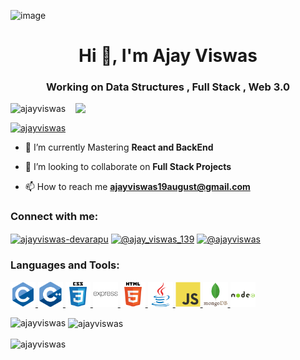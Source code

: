 ![image](https://github.com/Ajayviswas/Ajayviswas/assets/105537540/10971da2-7cfc-456e-97f0-50d1bcaf3818)
<h1 align="center">Hi 👋, I'm Ajay Viswas</h1>
<h3 align="center">Working on Data Structures , Full Stack , Web 3.0</h3>

<img align="right" slt="coding" width="400" src="https://media0.giphy.com/media/qgQUggAC3Pfv687qPC/giphy.gif?cid=ecf05e479ofih45iwqiabaeeha0vixgphapa9qj1lgqbiizi&ep=v1_gifs_search&rid=giphy.gif&ct=g">

<p align="left"> <img src="https://komarev.com/ghpvc/?username=ajayviswas&label=Profile%20views&color=0e75b6&style=flat" alt="ajayviswas" /> </p>

<p align="left"> <a href="https://github.com/ryo-ma/github-profile-trophy"><img src="https://github-profile-trophy.vercel.app/?username=ajayviswas" alt="ajayviswas" /></a> </p>

- 🌱 I’m currently Mastering **React and BackEnd**

- 👯 I’m looking to collaborate on **Full Stack Projects**

- 📫 How to reach me **ajayviswas19august@gmail.com**

<h3 align="left">Connect with me:</h3>
<p align="left">
<a href="https://linkedin.com/in/https://www.linkedin.com/in/ajayviswas-devarapu-4598b121b/" target="blank"><img align="center" src="https://raw.githubusercontent.com/rahuldkjain/github-profile-readme-generator/master/src/images/icons/Social/linked-in-alt.svg" alt="ajayviswas-devarapu" height="30" width="40" /></a>
<a href="https://instagram.com/ajay_viswas_139" target="blank"><img align="center" src="https://raw.githubusercontent.com/rahuldkjain/github-profile-readme-generator/master/src/images/icons/Social/instagram.svg" alt="@ajay_viswas_139" height="30" width="40" /></a>
<a href="https://hashnode.com/@ajayviswas" target="blank"><img align="center" src="https://raw.githubusercontent.com/rahuldkjain/github-profile-readme-generator/master/src/images/icons/Social/hashnode.svg" alt="@ajayviswas" height="30" width="40" /></a>
</p>

<h3 align="left">Languages and Tools:</h3>
<p align="left"> <a href="https://www.cprogramming.com/" target="_blank" rel="noreferrer"> <img src="https://raw.githubusercontent.com/devicons/devicon/master/icons/c/c-original.svg" alt="c" width="40" height="40"/> </a> <a href="https://www.w3schools.com/cpp/" target="_blank" rel="noreferrer"> <img src="https://raw.githubusercontent.com/devicons/devicon/master/icons/cplusplus/cplusplus-original.svg" alt="cplusplus" width="40" height="40"/> </a> <a href="https://www.w3schools.com/css/" target="_blank" rel="noreferrer"> <img src="https://raw.githubusercontent.com/devicons/devicon/master/icons/css3/css3-original-wordmark.svg" alt="css3" width="40" height="40"/> </a> <a href="https://expressjs.com" target="_blank" rel="noreferrer"> <img src="https://raw.githubusercontent.com/devicons/devicon/master/icons/express/express-original-wordmark.svg" alt="express" width="40" height="40"/> </a> <a href="https://www.w3.org/html/" target="_blank" rel="noreferrer"> <img src="https://raw.githubusercontent.com/devicons/devicon/master/icons/html5/html5-original-wordmark.svg" alt="html5" width="40" height="40"/> </a> <a href="https://www.java.com" target="_blank" rel="noreferrer"> <img src="https://raw.githubusercontent.com/devicons/devicon/master/icons/java/java-original.svg" alt="java" width="40" height="40"/> </a> <a href="https://developer.mozilla.org/en-US/docs/Web/JavaScript" target="_blank" rel="noreferrer"> <img src="https://raw.githubusercontent.com/devicons/devicon/master/icons/javascript/javascript-original.svg" alt="javascript" width="40" height="40"/> </a> <a href="https://www.mongodb.com/" target="_blank" rel="noreferrer"> <img src="https://raw.githubusercontent.com/devicons/devicon/master/icons/mongodb/mongodb-original-wordmark.svg" alt="mongodb" width="40" height="40"/> </a> <a href="https://nodejs.org" target="_blank" rel="noreferrer"> <img src="https://raw.githubusercontent.com/devicons/devicon/master/icons/nodejs/nodejs-original-wordmark.svg" alt="nodejs" width="40" height="40"/> </a> </p>

<p><img align="left" src="https://github-readme-stats.vercel.app/api/top-langs?username=ajayviswas&show_icons=true&locale=en&layout=compact" alt="ajayviswas" /></p>

<p>&nbsp;<img align="center" src="https://github-readme-stats.vercel.app/api?username=ajayviswas&show_icons=true&locale=en" alt="ajayviswas" /></p>

<p><img align="center" src="https://github-readme-streak-stats.herokuapp.com/?user=ajayviswas&" alt="ajayviswas" /></p>
